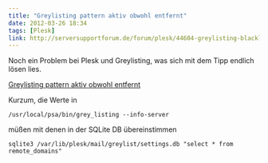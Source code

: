 ```yaml
---
title: "Greylisting pattern aktiv obwohl entfernt"
date: 2012-03-26 18:34
tags: [Plesk]
link: http://serversupportforum.de/forum/plesk/44604-greylisting-blacklist-pattern-noch-aktiv-obwohl-entfernt.html
---
```

Noch ein Problem bei Plesk und Greylisting, was sich mit dem Tipp endlich lösen lies.

[Greylisting pattern aktiv obwohl entfernt](http://serversupportforum.de/forum/plesk/44604-greylisting-blacklist-pattern-noch-aktiv-obwohl-entfernt.html)

Kurzum, die Werte in

    /usr/local/psa/bin/grey_listing --info-server

müßen mit denen in der SQLite DB übereinstimmen

    sqlite3 /var/lib/plesk/mail/greylist/settings.db "select * from remote_domains"
